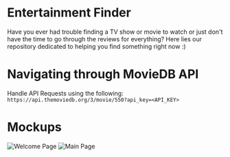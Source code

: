 # Entertainment Finder

Have you ever had trouble finding a TV show or movie to watch or just don't have the time to go through the reviews for everything? Here lies our repository dedicated to helping you find something right now :)

# Navigating through MovieDB API

Handle API Requests using the following:
```https://api.themoviedb.org/3/movie/550?api_key=<API_KEY>```

# Mockups

![Welcome Page](https://raw.githubusercontent.com/adansinghani1/Entertainment-Finder/master/imgs/welcome-page.png)
![Main Page](https://raw.githubusercontent.com/adansinghani1/Entertainment-Finder/master/imgs/main-page.png)

